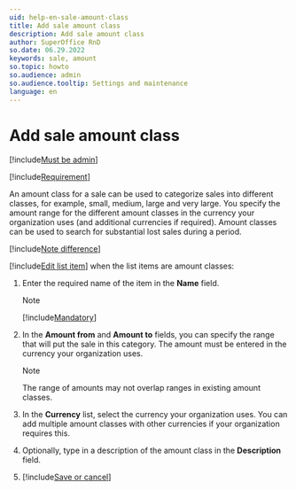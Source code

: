 ```yaml
---
uid: help-en-sale-amount-class
title: Add sale amount class
description: Add sale amount class
author: SuperOffice RnD
so.date: 06.29.2022
keywords: sale, amount
so.topic: howto
so.audience: admin
so.audience.tooltip: Settings and maintenance
language: en
---
```


# Add sale amount class

[!include[Must be admin](../../../learn/includes/req-admin.md)]

[!include[Requirement](../../../sale/saint/learn/includes/note-saint-req-2.md)]

An amount class for a sale can be used to categorize sales into different classes, for example, small, medium, large and very large. You specify the amount range for the different amount classes in the currency your organization uses (and additional currencies if required). Amount classes can be used to search for substantial lost sales during a period.

[!include[Note difference](includes/different-edit-list-item-dialog.md)]

[!include[Edit list item](includes/edit-list-item.md)] when the list items are amount classes:

1. Enter the required name of the item in the **Name** field.

    > [!NOTE]
    > [!include[Mandatory](includes/note-mandatory-field.md)]

2. In the **Amount from** and **Amount to** fields, you can specify the range that will put the sale in this category. The amount must be entered in the currency your organization uses.

    > [!NOTE]
    > The range of amounts may not overlap ranges in existing amount classes.

3. In the **Currency** list, select the currency your organization uses. You can add multiple amount classes with other currencies if your organization requires this.

4. Optionally, type in a description of the amount class in the **Description** field.

5. [!include[Save or cancel](includes/save-or-cancel.md)]
